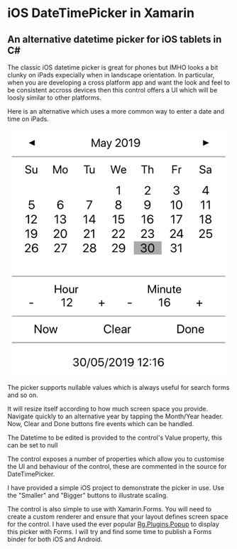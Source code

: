 # iOS DateTimePicker in Xamarin
## An alternative datetime picker for iOS tablets in C#
The classic iOS datetime picker is great for phones but IMHO looks a bit clunky on iPads expecially when in landscape orientation. In particular, when you are developing a cross platform app and want the look and feel to be consistent accross devices then this control offers a UI which will be loosly similar to other platforms.

Here is an alternative which uses a more common way to enter a date and time on iPads.

![Screenshot](DateTimePicker.png)

The picker supports nullable values which is always useful for search forms and so on.

It will resize itself according to how much screen space you provide.
Navigate quickly to an alternative year by tapping the Month/Year header. Now, Clear and Done buttons fire events which can be handled.

The Datetime to be edited is provided to the control's Value property, this can be set to null

The control exposes a number of properties which allow you to customise the UI and behaviour of the control, these are commented in the source for DateTimePicker.

I have provided a simple iOS project to demonstrate the picker in use. Use the "Smaller" and "Bigger" buttons to illustrate scaling.

The control is also simple to use with Xamarin.Forms. You will need to create a custom renderer and ensure that your layout defines screen space for the control. I have used the ever popular [Rg.Plugins.Popup](https://github.com/rotorgames/Rg.Plugins.Popup) to display this picker with Forms. I will try and find some time to publish a Forms binder for both iOS and Android.
